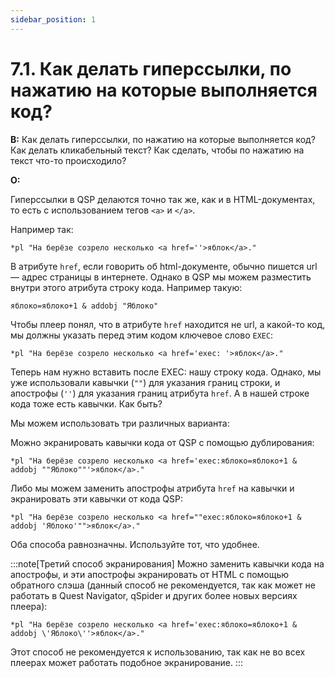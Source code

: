 ```yaml
---
sidebar_position: 1
---
```


# 7.1. Как делать гиперссылки, по нажатию на которые выполняется код?
<!-- [:faq_07_01] -->
**В:**	Как делать гиперссылки, по нажатию на которые выполняется код?
	Как делать кликабельный текст?
	Как сделать, чтобы по нажатию на текст что-то происходило?

**О:**

Гиперссылки в QSP делаются точно так же, как и в HTML-документах, то есть с использованием тегов `<a>` и `</a>`.

Например так:

```qsp
*pl "На берёзе созрело несколько <a href=''>яблок</a>."
```

В атрибуте `href`, если говорить об html-документе, обычно пишется url — адрес страницы в интернете. Однако в QSP мы можем разместить внутри этого атрибута строку кода. Например такую:

```qsp
яблоко=яблоко+1 & addobj "Яблоко"
```

Чтобы плеер понял, что в атрибуте `href` находится не url, а какой-то код, мы должны указать перед этим кодом ключевое слово `EXEC`:

```qsp
*pl "На берёзе созрело несколько <a href='exec: '>яблок</a>."
```

Теперь нам нужно вставить после EXEC: нашу строку кода. Однако, мы уже использовали кавычки (`""`) для указания границ строки, и апострофы (`''`) для указания границ атрибута `href`. А в нашей строке кода тоже есть кавычки. Как быть?

Мы можем использовать три различных варианта:

Можно экранировать кавычки кода от QSP с помощью дублирования:

```qsp
*pl "На берёзе созрело несколько <a href='exec:яблоко=яблоко+1 & addobj ""Яблоко""'>яблок</a>."
```

Либо мы можем заменить апострофы атрибута `href` на кавычки и экранировать эти кавычки от кода QSP:

```qsp
*pl "На берёзе созрело несколько <a href=""exec:яблоко=яблоко+1 & addobj 'Яблоко'"">яблок</a>."
```

Оба способа равнозначны. Используйте тот, что удобнее.

:::note[Третий способ экранирования]
Можно заменить кавычки кода на апострофы, и эти апострофы экранировать от HTML с помощью обратного слэша (данный способ не рекомендуется, так как может не работать в Quest Navigator, qSpider и других более новых версиях плеера):

```qsp
*pl "На берёзе созрело несколько <a href='exec:яблоко=яблоко+1 & addobj \'Яблоко\''>яблок</a>."
```

Этот способ не рекомендуется к использованию, так как не во всех плеерах может работать подобное экранирование.
:::